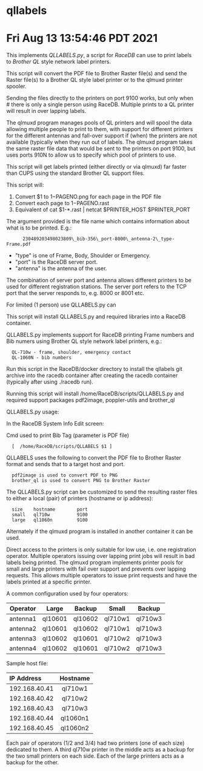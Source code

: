 # qllabels
# Fri Aug 13 13:54:46 PDT 2021

This implements *QLLABELS.py*, a script for *RaceDB* can use to print labels to
*Brother* *QL* style network label printers.



This script will convert the PDF file to Brother Raster file(s) and
send the Raster file(s) to a Brother QL style label printer or to
the qlmuxd printer spooler.

Sending the files directly to the printers on port 9100 works, but
only when # there is only a single person using RaceDB. Multiple prints
to a QL printer will result in over lapping labels.

The qlmuxd program manages pools of QL printers and will spool
the data allowing multiple people to print to them, with support
for different printers for the different antennas and fall-over
support if (when) the printers are not available (typically when
they run out of labels. The qlmuxd program takes the same raster
file data that would be sent to the printers on port 9100, but
uses ports 910N to allow us to specify which pool of printers
to use.

This script will get labels printed (either directly or via qlmuxd)
far faster than CUPS using the standard Brother QL support files.

This script will:

1. Convert $1 to $1-$PAGENO.png for each page in the PDF file
2. Convert each page to $1-$PAGENO.rast
3. Equivalent of cat $1-\*.rast | netcat $PRINTER\_HOST $PRINTER\_PORT


The argument provided is the file name which contains information about what is to
be printed. E.g.:
```
      230489203498023809\_bib-356\_port-8000\_antenna-2\_type-Frame.pdf
```
- "type" is one of Frame, Body, Shoulder or Emergency.
- "port" is the RaceDB server port.
- "antenna" is the antenna of the user.

The combination of server port and antenna allows different printers to
be used for different registration stations. The server port refers to
the TCP port that the server responds to, e.g. 8000 or 8001 etc.




For limited (1 person) use QLLABELS.py can

This script will install QLLABELS.py and required libraries into a RaceDB container.

QLLABELS.py implements support for RaceDB printing Frame numbers and Bib numers using
Brother QL style network label printers, e.g.:

      QL-710w - frame, shoulder, emergency contact
      QL-1060N - bib numbers

Run this script in the RaceDB/docker directory to install the qllabels git archive
into the racedb container after creating the racedb container (typically after
using ./racedb run).

Running this script will install /home/RaceDB/scripts/QLLABELS.py and required
support packages pdf2image, poppler-utils and brother_ql

QLLABELS.py usage:

In the RaceDB System Info Edit screen:

  Cmd used to print Bib Tag (parameter is PDF file)

      [  /home/RaceDB/scripts/QLLABELS $1 ]


QLLABELS uses the following to convert the PDF file to Brother Raster format and
sends that to a target host and port.

      pdf2image is used to convert PDF to PNG
      brother_ql is used to convert PNG to Brother Raster

The QLLABELS.py script can be customized to send the resulting raster files to
either a local (pair) of printers (hostname or ip address):

      size    hostname        port
      small   ql710w          9100
      large   ql1060n         9100

Alternately if the qlmuxd program is installed in another container it can be used.

Direct access to the printers is only suitable for low use, i.e. one registration
operator. Multiple operators issuing over lapping print jobs will result in bad 
labels being printed. The qlmuxd program implements printer pools for small and 
large printers with fail over support and prevents over lapping requests. This
allows multiple operators to issue print requests and have the labels printed
at a specific printer.

A common configuration used by four operators:

| Operator |  Large  | Backup  | Small   | Backup  |
|:--------:|:-------:|:-------:|:-------:|:-------:|
| antenna1 | ql10601 | ql10602 | ql710w1 | ql710w3 |
| antenna2 | ql10601 | ql10602 | ql710w1 | ql710w3 |
| antenna3 | ql10602 | ql10601 | ql710w2 | ql710w3 |
| antenna4 | ql10602 | ql10601 | ql710w2 | ql710w3 |

Sample host file:

| IP Address    | Hostname |
|:--------------|:--------:|
| 192.168.40.41 | ql710w1  |
| 192.168.40.42 | ql710w2  |
| 192.168.40.43 | ql710w3  |
| 192.168.40.44 | ql1060n1 |
| 192.168.40.45 | ql1060n2 |

Each pair of operators (1/2 and 3/4) had two printers (one of each size)
dedicated to them. A third ql710w printer in the middle acts as a backup 
for the two small printers on each side. Each of the large printers acts
as a backup for the other.

